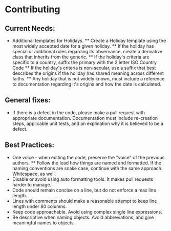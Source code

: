 # Contributing
## Current Needs:
* Additional templates for Holidays.
** Create a Holiday template using the most widely accepted date for a given holiday.
** If the holiday has special or additional rules regarding its observance, create a derivative class that inherits from the generic.
** If the holiday's criteria are specific to a country, suffix the primary with the 2 letter ISO Country Code
** If the holiday's criteria is non-secular, use a suffix that best describes the origins if the holiday has shared meaning across different faiths.
** Any holiday that is not widely known, must include a reference to documentation regarding it's origins and how the date is calculated.

## General fixes:
* If there is a defect in the code, please make a pull request with appropriate documentation. Documentation must include re-creation steps, applicable unit tests, and an explination why it is believed to be a defect.

## Best Practices:
* One voice - when editing the code, preserve the "voice" of the previous authors.
** Follow the lead how things are named and formatted. If the naming conventions are snake case, continue with the same approach. Whitespace, as well.
* Disable or avoid using auto formatting tools. It makes pull requests harder to manage.
* Code should remain concise on a line, but do not enforce a max line length.
* Lines with comments should make a reasonable attempt to keep line length under 80 columns.
* Keep code approachable. Avoid using complex single line expressions.
* Be descriptive when naming objects. Avoid abbreviations, and give meaningful names to objects.
